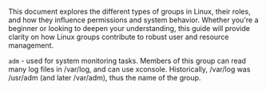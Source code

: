 This document explores the different types of groups in Linux, their roles, and how they influence permissions and system behavior. Whether you're a beginner or looking to deepen your understanding, this guide will provide clarity on how Linux groups contribute to robust user and resource management.

`adm` - used for system monitoring tasks. Members of this group can read many log files in /var/log, and can use xconsole. Historically, /var/log was /usr/adm (and later /var/adm), thus the name of the group.
